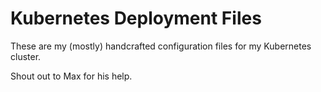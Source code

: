 # Kubernetes Deployment Files

These are my (mostly) handcrafted configuration files for my Kubernetes cluster.

Shout out to Max for his help.

